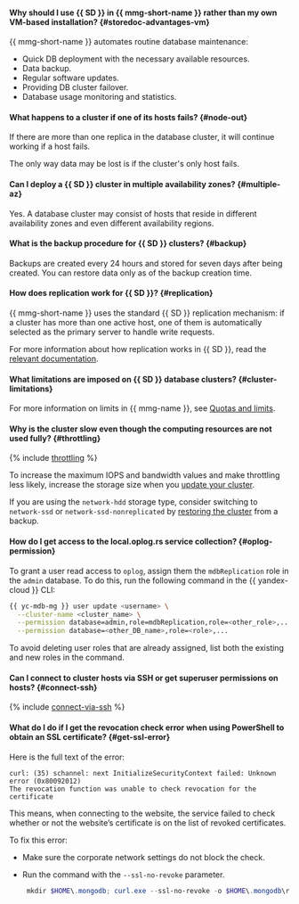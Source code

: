 #### Why should I use {{ SD }} in {{ mmg-short-name }} rather than my own VM-based installation? {#storedoc-advantages-vm}

{{ mmg-short-name }} automates routine database maintenance:

- Quick DB deployment with the necessary available resources.
- Data backup.
- Regular software updates.
- Providing DB cluster failover.
- Database usage monitoring and statistics.


#### What happens to a cluster if one of its hosts fails? {#node-out}

If there are more than one replica in the database cluster, it will continue working if a host fails.

The only way data may be lost is if the cluster's only host fails.


#### Can I deploy a {{ SD }} cluster in multiple availability zones? {#multiple-az}

Yes. A database cluster may consist of hosts that reside in different availability zones and even different availability regions.


#### What is the backup procedure for {{ SD }} clusters? {#backup}

Backups are created every 24 hours and stored for seven days after being created. You can restore data only as of the backup creation time.


#### How does replication work for {{ SD }}? {#replication}

{{ mmg-short-name }} uses the standard {{ SD }} replication mechanism: if a cluster has more than one active host, one of them is automatically selected as the primary server to handle write requests.

For more information about how replication works in {{ SD }}, read the [relevant documentation](https://docs.mongodb.com/manual/replication/).


#### What limitations are imposed on {{ SD }} database clusters? {#cluster-limitations}

For more information on limits in {{ mmg-name }}, see [Quotas and limits](../../storedoc/concepts/limits.md).

#### Why is the cluster slow even though the computing resources are not used fully? {#throttling}

{% include [throttling](../throttling.md) %}

To increase the maximum IOPS and bandwidth values and make throttling less likely, increase the storage size when you [update your cluster](../../storedoc/operations/update.md#change-disk-size).

If you are using the `network-hdd` storage type, consider switching to `network-ssd` or `network-ssd-nonreplicated` by [restoring the cluster](../../storedoc/operations/cluster-backups.md#restore) from a backup.

#### How do I get access to the local.oplog.rs service collection? {#oplog-permission}

To grant a user read access to `oplog`, assign them the `mdbReplication` role in the `admin` database. To do this, run the following command in the {{ yandex-cloud }} CLI:

```bash
{{ yc-mdb-mg }} user update <username> \
  --cluster-name <cluster_name> \
  --permission database=admin,role=mdbReplication,role=<other_role>,... \
  --permission database=<other_DB_name>,role=<role>,...
```

To avoid deleting user roles that are already assigned, list both the existing and new roles in the command.

#### Can I connect to cluster hosts via SSH or get superuser permissions on hosts? {#connect-ssh}

{% include [connect-via-ssh](../../_includes/mdb/connect-via-ssh.md) %}

#### What do I do if I get the revocation check error when using PowerShell to obtain an SSL certificate? {#get-ssl-error}

Here is the full text of the error:

```text
curl: (35) schannel: next InitializeSecurityContext failed: Unknown error (0x80092012)
The revocation function was unable to check revocation for the certificate
```
This means, when connecting to the website, the service failed to check whether or not the website’s certificate is on the list of revoked certificates.

To fix this error:

* Make sure the corporate network settings do not block the check.
* Run the command with the `--ssl-no-revoke` parameter.

  ```powershell
   mkdir $HOME\.mongodb; curl.exe --ssl-no-revoke -o $HOME\.mongodb\root.crt {{ crt-web-path }}
   ```